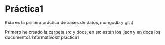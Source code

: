 # Práctica1

Esta es la primera práctica de bases de datos, mongodb y git :)

Primero he creado la carpeta src y docs, en src están los .json y en docs los documentos informativos#   p r a c t i c a 1  
 
